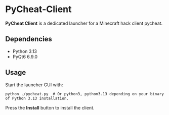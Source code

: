 # PyCheat-Client

**PyCheat Client** is a dedicated launcher for a Minecraft hack client pycheat.

## Dependencies

- Python 3.13
- PyQt6 6.9.0

## Usage

Start the launcher GUI with:
```shell
python ./pycheat.py  # Or python3, python3.13 depending on your binary of Python 3.13 installation.
```

Press the **Install** button to install the client.

